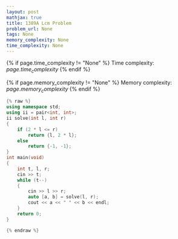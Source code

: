```yaml
---
layout: post
mathjax: true
title: 1389A Lcm Problem
problem_url: None
tags: None
memory_complexity: None
time_complexity: None
---
```




{% if page.time_complexity != "None" %}
Time complexity: ${{ page.time_complexity }}$
{% endif %}

{% if page.memory_complexity != "None" %}
Memory complexity: ${{ page.memory_complexity }}$
{% endif %}

```cpp
{% raw %}
using namespace std;
using ii = pair<int, int>;
ii solve(int l, int r)
{
    if (2 * l <= r)
        return {l, 2 * l};
    else
        return {-1, -1};
}
int main(void)
{
    int t, l, r;
    cin >> t;
    while (t--)
    {
        cin >> l >> r;
        auto [a, b] = solve(l, r);
        cout << a << " " << b << endl;
    }
    return 0;
}

{% endraw %}
```